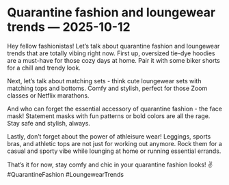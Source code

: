 # Quarantine fashion and loungewear trends — 2025-10-12

Hey fellow fashionistas! Let’s talk about quarantine fashion and loungewear trends that are totally vibing right now. First up, oversized tie-dye hoodies are a must-have for those cozy days at home. Pair it with some biker shorts for a chill and trendy look.

Next, let’s talk about matching sets - think cute loungewear sets with matching tops and bottoms. Comfy and stylish, perfect for those Zoom classes or Netflix marathons.

And who can forget the essential accessory of quarantine fashion - the face mask! Statement masks with fun patterns or bold colors are all the rage. Stay safe and stylish, always.

Lastly, don’t forget about the power of athleisure wear! Leggings, sports bras, and athletic tops are not just for working out anymore. Rock them for a casual and sporty vibe while lounging at home or running essential errands.

That’s it for now, stay comfy and chic in your quarantine fashion looks! ✌️#QuarantineFashion #LoungewearTrends
